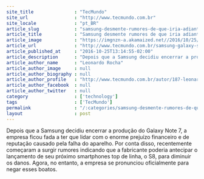 ```yaml
---
site_title               : "TecMundo"
site_url                 : "http://www.tecmundo.com.br"
site_locale              : "pt_BR"
article_slug             : "samsung-desmente-rumores-de-que-iria-adiantar-o-lancamento-do-galaxy-s8"
article_title            : "Samsung desmente rumores de que iria adiantar o lançamento do Galaxy S8"
article_image            : "https://imgnzn-a.akamaized.net//2016/10/25/25121435761056-t1200x480.jpg"
article_url              : "http://www.tecmundo.com.br/samsung-galaxy-s8/110962-samsung-desmente-rumores-adiantar-lancamento-galaxy-s8.htm"
article_published_at     : "2016-10-25T13:14:55-02:00"
article_description      : "Depois que a Samsung decidiu encerrar a produção do Galaxy Note 7, a empresa ficou fada a ter que lidar com o enorme prejuízo financeiro e de reputação causado pela falha do aparelho. Por conta disso, recentemente começaram a surgir rumores indicando que a fabricante poderia antecipar o lançamento de seu próximo smartphones top de linha, o S8, para diminuir os danos. Agora, no entanto, a empresa se pronunciou oficialmente para negar esses boatos."
article_author_name      : "Leonardo Rocha"
article_author_image     : null
article_author_biography : null
article_author_profile   : "http://www.tecmundo.com.br/autor/187-leonardo-rocha/"
article_author_facebook  : null
article_author_twitter   : null
category                 : ['technology']
tags                     : ['TecMundo']
permalink                : "/:categories/samsung-desmente-rumores-de-que-iria-adiantar-o-lancamento-do-galaxy-s8/"
layout                   : post
---
```


Depois que a Samsung decidiu encerrar a produção do Galaxy Note 7, a empresa ficou fada a ter que lidar com o enorme prejuízo financeiro e de reputação causado pela falha do aparelho. Por conta disso, recentemente começaram a surgir rumores indicando que a fabricante poderia antecipar o lançamento de seu próximo smartphones top de linha, o S8, para diminuir os danos. Agora, no entanto, a empresa se pronunciou oficialmente para negar esses boatos.
